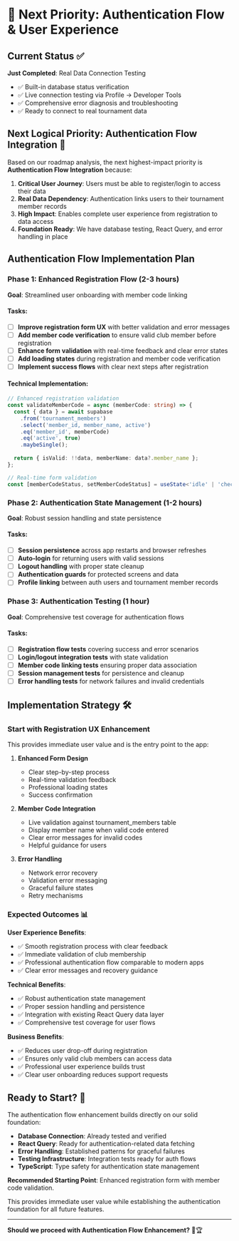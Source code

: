 # 🎯 Next Priority: Authentication Flow & User Experience

## Current Status ✅

**Just Completed**: Real Data Connection Testing
- ✅ Built-in database status verification
- ✅ Live connection testing via Profile → Developer Tools
- ✅ Comprehensive error diagnosis and troubleshooting
- ✅ Ready to connect to real tournament data

## Next Logical Priority: Authentication Flow Integration 🔐

Based on our roadmap analysis, the next highest-impact priority is **Authentication Flow Integration** because:

1. **Critical User Journey**: Users must be able to register/login to access their data
2. **Real Data Dependency**: Authentication links users to their tournament member records  
3. **High Impact**: Enables complete user experience from registration to data access
4. **Foundation Ready**: We have database testing, React Query, and error handling in place

## Authentication Flow Implementation Plan

### **Phase 1: Enhanced Registration Flow** (2-3 hours)
**Goal**: Streamlined user onboarding with member code linking

#### Tasks:
- [ ] **Improve registration form UX** with better validation and error messages
- [ ] **Add member code verification** to ensure valid club member before registration
- [ ] **Enhance form validation** with real-time feedback and clear error states
- [ ] **Add loading states** during registration and member code verification
- [ ] **Implement success flows** with clear next steps after registration

#### Technical Implementation:
```typescript
// Enhanced registration validation
const validateMemberCode = async (memberCode: string) => {
  const { data } = await supabase
    .from('tournament_members')
    .select('member_id, member_name, active')
    .eq('member_id', memberCode)
    .eq('active', true)
    .maybeSingle();
    
  return { isValid: !!data, memberName: data?.member_name };
};

// Real-time form validation
const [memberCodeStatus, setMemberCodeStatus] = useState<'idle' | 'checking' | 'valid' | 'invalid'>('idle');
```

### **Phase 2: Authentication State Management** (1-2 hours)  
**Goal**: Robust session handling and state persistence

#### Tasks:
- [ ] **Session persistence** across app restarts and browser refreshes
- [ ] **Auto-login** for returning users with valid sessions
- [ ] **Logout handling** with proper state cleanup
- [ ] **Authentication guards** for protected screens and data
- [ ] **Profile linking** between auth users and tournament member records

### **Phase 3: Authentication Testing** (1 hour)
**Goal**: Comprehensive test coverage for authentication flows

#### Tasks:
- [ ] **Registration flow tests** covering success and error scenarios
- [ ] **Login/logout integration tests** with state validation
- [ ] **Member code linking tests** ensuring proper data association
- [ ] **Session management tests** for persistence and cleanup
- [ ] **Error handling tests** for network failures and invalid credentials

## Implementation Strategy 🛠️

### **Start with Registration UX Enhancement**
This provides immediate user value and is the entry point to the app:

1. **Enhanced Form Design** 
   - Clear step-by-step process
   - Real-time validation feedback
   - Professional loading states
   - Success confirmation

2. **Member Code Integration**
   - Live validation against tournament_members table
   - Display member name when valid code entered
   - Clear error messages for invalid codes
   - Helpful guidance for users

3. **Error Handling**
   - Network error recovery
   - Validation error messaging  
   - Graceful failure states
   - Retry mechanisms

### **Expected Outcomes** 📊

**User Experience Benefits**:
- ✅ Smooth registration process with clear feedback
- ✅ Immediate validation of club membership
- ✅ Professional authentication flow comparable to modern apps
- ✅ Clear error messages and recovery guidance

**Technical Benefits**:
- ✅ Robust authentication state management
- ✅ Proper session handling and persistence
- ✅ Integration with existing React Query data layer
- ✅ Comprehensive test coverage for user flows

**Business Benefits**:
- ✅ Reduces user drop-off during registration
- ✅ Ensures only valid club members can access data
- ✅ Professional user experience builds trust
- ✅ Clear user onboarding reduces support requests

## Ready to Start? 🚀

The authentication flow enhancement builds directly on our solid foundation:
- **Database Connection**: Already tested and verified
- **React Query**: Ready for authentication-related data fetching
- **Error Handling**: Established patterns for graceful failures
- **Testing Infrastructure**: Integration tests ready for auth flows
- **TypeScript**: Type safety for authentication state management

**Recommended Starting Point**: Enhanced registration form with member code validation.

This provides immediate user value while establishing the authentication foundation for all future features.

---

**Should we proceed with Authentication Flow Enhancement?** 🎣🏆